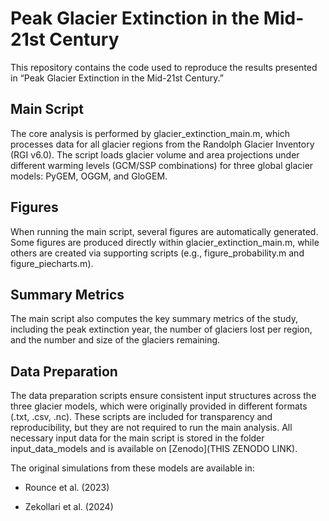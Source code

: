 # Peak Glacier Extinction in the Mid-21st Century

This repository contains the code used to reproduce the results presented in “Peak Glacier Extinction in the Mid-21st Century.”

## Main Script

The core analysis is performed by glacier_extinction_main.m, which processes data for all glacier regions from the Randolph Glacier Inventory (RGI v6.0).
The script loads glacier volume and area projections under different warming levels (GCM/SSP combinations) for three global glacier models: PyGEM, OGGM, and GloGEM.

## Figures

When running the main script, several figures are automatically generated.
Some figures are produced directly within glacier_extinction_main.m, while others are created via supporting scripts (e.g., figure_probability.m and figure_piecharts.m).

## Summary Metrics

The main script also computes the key summary metrics of the study, including the peak extinction year, the number of glaciers lost per region, and the number and size of the glaciers remaining.

## Data Preparation

The data preparation scripts ensure consistent input structures across the three glacier models, which were originally provided in different formats (.txt, .csv, .nc). These scripts are included for transparency and reproducibility, but they are not required to run the main analysis.
All necessary input data for the main script is stored in the folder input_data_models and is available on [Zenodo](THIS ZENODO LINK). 

The original simulations from these models are available in:

- Rounce et al. (2023)

- Zekollari et al. (2024)

